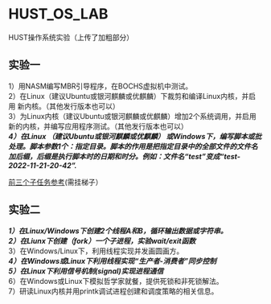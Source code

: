 # HUST_OS_LAB
HUST操作系统实验（上传了加粗部分）
## 实验一
1）用NASM编写MBR引导程序，在BOCHS虚拟机中测试。  
2）在Linux（建议Ubuntu或银河麒麟或优麒麟）下裁剪和编译Linux内核，并启用
新内核。（其他发行版本也可以）  
3）为Linux内核（建议Ubuntu或银河麒麟或优麒麟）增加2个系统调用，并启用
新的内核，并编写应用程序测试。（其他发行版本也可以）  
***4）在Linux （建议Ubuntu或银河麒麟或优麒麟） 或Windows下，编写脚本或批
处理。脚本参数1个：指定目录。脚本的作用是把指定目录中的全部文件的文件名
加后缀，后缀是执行脚本时的日期和时分。例如：文件名“test”变成“test-
2022-11-21-20-42”.***  

[前三个子任务参考](https://ziyikee-github-io.vercel.app/2021/11/25/OS%E5%AE%9E%E9%AA%8C%E6%9C%80%E7%BB%88%E7%89%88/#HUST%E6%93%8D%E4%BD%9C%E7%B3%BB%E7%BB%9F%E5%AE%9E%E9%AA%8C%E4%B8%80)(需挂梯子）
## 实验二
***1）在Linux/Windows下创建2个线程A和B，循环输出数据或字符串。  
2）在Liunx下创建（fork）一个子进程，实验wait/exit函数***  
3）在Windows/Linux下，利用线程实现并发画圆画方。   
***4）在Windows或Linux下利用线程实现“生产者-消费者”同步控制  
5）在Linux下利用信号机制(signal)实现进程通信***  
6）在Windows或Linux下模拟哲学家就餐，提供死锁和非死锁解法。  
7）研读Linux内核并用printk调试进程创建和调度策略的相关信息。  
